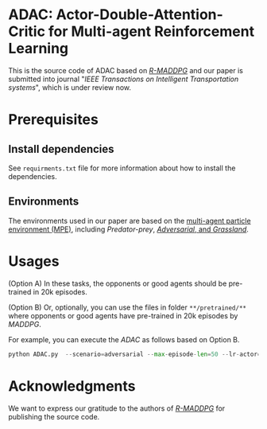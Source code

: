 # ADAC: Actor-Double-Attention-Critic for Multi-agent Reinforcement  Learning
This is the source code of ADAC based on [*R-MADDPG*](https://proceedings.neurips.cc/paper_files/paper/2020/hash/774412967f19ea61d448977ad9749078-Abstract.html) and our paper is submitted into journal "*IEEE Transactions on Intelligent Transportation systems*", which is under review now.
# Prerequisites
## Install dependencies
See ``requirments.txt`` file for more information about how to install the dependencies.
## Environments
The environments used in our paper are based on the [multi-agent particle environment (MPE)](https://github.com/openai/multiagent-particle-envs), including *Predator-prey*, [*Adversarial*, and *Grassland*](https://github.com/qian18long/epciclr2020).
# Usages
(Option A) In these tasks, the opponents or good agents should be pre-trained in 20k episodes. 

(Option B) Or, optionally, you can use the files in folder ``**/pretrained/**`` where opponents or good agents have pre-trained in 20k episodes by *MADDPG*. 

For example, you can execute the *ADAC* as follows based on Option B.

```python
python ADAC.py  --scenario=adversarial --max-episode-len=50 --lr-actor=0.001 --lr-critic=0.001 --adv-policy=adac  --good-policy=maddpg --resume=/pretrained/ADAC/Adversarial_resume_8V8/ --n-food=6 --n-good=8 --n-adv=8 --exp-run-num=0
```

# Acknowledgments
We want to express our gratitude to the authors of [*R-MADDPG*](https://proceedings.neurips.cc/paper_files/paper/2020/hash/774412967f19ea61d448977ad9749078-Abstract.html) for publishing the source code.
